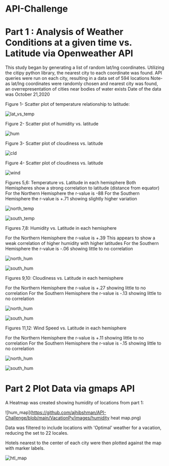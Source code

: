 # API-Challenge
# Part 1 : Analysis of Weather Conditions at a given time vs. Latitude via Openweather API

This study began by generating a list of random lat/lng coordinates.
Utilizing the citipy python library, the nearest city to each coordinate was found.
API queries were run on each city, resulting in a data set of 594 locations
    Note- as lat/lng coordinates were randomly chosen and nearest city was found, an overrepresentation of cities near bodies of water exists
Date of the data was October 21,2020

Figure 1- Scatter plot of temperature relationship to latitude:

![lat_vs_temp](https://github.com/ajhibshman/API-Challenge/blob/main/WeatherPy/images/lat_vs_temp.png)

Figure 2- Scatter plot of humidity vs. latitude

![hum](https://github.com/ajhibshman/API-Challenge/blob/main/WeatherPy/images/lat_vs_hum.png)

Figure 3- Scatter plot of cloudiness vs. latitude

![cld](https://github.com/ajhibshman/API-Challenge/blob/main/WeatherPy/images/lat_vs_cld.png)

Figure 4- Scatter plot of cloudiness vs. latitude

![wind](https://github.com/ajhibshman/API-Challenge/blob/main/WeatherPy/images/lat_vs_wind.png)

Figures 5,6:  Temperature vs. Latitude in each hemisphere
Both Hemispheres show a strong correlation to latitude (distance from equator)
For the Northern Hemisphere the r-value is -88
For the Southern Hemisphere the r-value is +.71 showing slightly higher variation


![north_temp](https://github.com/ajhibshman/API-Challenge/blob/main/WeatherPy/images/north_lat_temp.png)

![south_temp](https://github.com/ajhibshman/API-Challenge/blob/main/WeatherPy/images/south_lat_temp.png)

Figures 7,8:  Humidity vs. Latitude in each hemisphere

For the Northern Hemisphere the r-value is +.39 This appears to show a weak correlation of higher humidity with higher latitudes
For the Southern Hemisphere the r-value is -.06 showing little to no correlation


![north_hum](https://github.com/ajhibshman/API-Challenge/blob/main/WeatherPy/images/north_lat_hum.png)

![south_hum](https://github.com/ajhibshman/API-Challenge/blob/main/WeatherPy/images/south_lat_hum.png)

Figures 9,10:  Cloudiness vs. Latitude in each hemisphere

For the Northern Hemisphere the r-value is +.27 showing little to no correlation
For the Southern Hemisphere the r-value is -.13 showing little to no correlation


![north_hum](https://github.com/ajhibshman/API-Challenge/blob/main/WeatherPy/images/north_lat_cloud.png)

![south_hum](https://github.com/ajhibshman/API-Challenge/blob/main/WeatherPy/images/south_lat_cloud.png)

Figures 11,12:  Wind Speed vs. Latitude in each hemisphere

For the Northern Hemisphere the r-value is +.11 showing little to no correlation
For the Southern Hemisphere the r-value is -.15 showing little to no correlation


![north_hum](https://github.com/ajhibshman/API-Challenge/blob/main/WeatherPy/images/north_lat_wind.png)

![south_hum](https://github.com/ajhibshman/API-Challenge/blob/main/WeatherPy/images/south_lat_wind.png)


# Part 2 Plot Data via gmaps API



A Heatmap was created showing humidity of locations from part 1:

![hum_map](https://github.com/ajhibshman/API-Challenge/blob/main/VacationPy/images/humidity heat map.png)

Data was filtered to include locations with 'Optimal' weather for a vacation, reducing the set to 22 locales.

Hotels nearest to the center of each city were then plotted against the map with marker labels.

![htl_map](https://github.com/ajhibshman/API-Challenge/blob/main/VacationPy/images/Hotels.png)


<html><head>


<!-- Load require.js. Delete this if your page already loads require.js -->
<script src="https://cdnjs.cloudflare.com/ajax/libs/require.js/2.3.4/require.min.js" integrity="sha256-Ae2Vz/4ePdIu6ZyI/5ZGsYnb+m0JlOmKPjt6XZ9JJkA=" crossorigin="anonymous"></script>
<script src="https://unpkg.com/@jupyter-widgets/html-manager@*/dist/embed-amd.js" crossorigin="anonymous"></script>
<script type="application/vnd.jupyter.widget-state+json">
{
    "version_major": 2,
    "version_minor": 0,
    "state": {
        "e6101279334648cdb5f620decca971c5": {
            "model_name": "LayoutModel",
            "model_module": "@jupyter-widgets/base",
            "model_module_version": "1.2.0",
            "state": {
                "height": "100%",
                "width": "100%"
            }
        },
        "e0f5decddfda4711909f85fecd1e795d": {
            "model_name": "PlainmapModel",
            "model_module": "jupyter-gmaps",
            "model_module_version": "0.9.0",
            "state": {
                "configuration": {
                    "api_key": "AIzaSyCvOOTGEGIDg_fLM4qaW9lChH6gfO24cFU"
                },
                "data_bounds": [
                    [
                        -44.9739685792864,
                        -179.99999
                    ],
                    [
                        85,
                        179.99999
                    ]
                ],
                "layers": [
                    "IPY_MODEL_13183696a5744ac98af2ea2e4fed76ee"
                ],
                "layout": "IPY_MODEL_e6101279334648cdb5f620decca971c5",
                "tilt": 45
            }
        },
        "2be0bd7c2f9a4e80a99289f5b4e95bf0": {
            "model_name": "LayoutModel",
            "model_module": "@jupyter-widgets/base",
            "model_module_version": "1.2.0",
            "state": {}
        },
        "d085143559f34b2189df16478d084a69": {
            "model_name": "ToolbarModel",
            "model_module": "jupyter-gmaps",
            "model_module_version": "0.9.0",
            "state": {
                "layout": "IPY_MODEL_2be0bd7c2f9a4e80a99289f5b4e95bf0"
            }
        },
        "07c821cf324d4c9286e13b16efaa41d5": {
            "model_name": "LayoutModel",
            "model_module": "@jupyter-widgets/base",
            "model_module_version": "1.2.0",
            "state": {}
        },
        "2056556e191b4d8ba35d6dc1919910d5": {
            "model_name": "ErrorsBoxModel",
            "model_module": "jupyter-gmaps",
            "model_module_version": "0.9.0",
            "state": {
                "layout": "IPY_MODEL_07c821cf324d4c9286e13b16efaa41d5"
            }
        },
        "19c373f377a34c689cc210b84410ba39": {
            "model_name": "LayoutModel",
            "model_module": "@jupyter-widgets/base",
            "model_module_version": "1.2.0",
            "state": {
                "border": "1px solid black",
                "height": "500px",
                "margin": "0 auto 0 auto",
                "padding": "1px",
                "width": "100%"
            }
        },
        "4d25a5a25bcb4de7a32c377b989219a4": {
            "model_name": "FigureModel",
            "model_module": "jupyter-gmaps",
            "model_module_version": "0.9.0",
            "state": {
                "_errors_box": "IPY_MODEL_2056556e191b4d8ba35d6dc1919910d5",
                "_map": "IPY_MODEL_e0f5decddfda4711909f85fecd1e795d",
                "_toolbar": "IPY_MODEL_d085143559f34b2189df16478d084a69",
                "layout": "IPY_MODEL_19c373f377a34c689cc210b84410ba39"
            }
        },
        "13183696a5744ac98af2ea2e4fed76ee": {
            "model_name": "WeightedHeatmapLayerModel",
            "model_module": "jupyter-gmaps",
            "model_module_version": "0.9.0",
            "state": {
                "data_bounds": [
                    [
                        -44.9739685792864,
                        -179.99999
                    ],
                    [
                        85,
                        179.99999
                    ]
                ],
                "dissipating": false,
                "gradient": null,
                "locations": [
                    [
                        59.38,
                        143.3
                    ],
                    [
                        47.37,
                        -68.33
                    ],
                    [
                        39.4,
                        -3.12
                    ],
                    [
                        -54.8,
                        -68.3
                    ],
                    [
                        69.49,
                        88.4
                    ],
                    [
                        50.83,
                        -118.99
                    ],
                    [
                        45.61,
                        34.32
                    ],
                    [
                        -53.15,
                        -70.92
                    ],
                    [
                        1.3,
                        124.91
                    ],
                    [
                        -21.21,
                        -159.78
                    ],
                    [
                        69.41,
                        86.18
                    ],
                    [
                        59.7,
                        30.79
                    ],
                    [
                        55.74,
                        -97.86
                    ],
                    [
                        -25.24,
                        130.99
                    ],
                    [
                        -33.65,
                        115.33
                    ],
                    [
                        7.53,
                        -12.51
                    ],
                    [
                        50.9,
                        8.72
                    ],
                    [
                        -22.97,
                        -42.03
                    ],
                    [
                        28.02,
                        -97.52
                    ],
                    [
                        -33.7,
                        -53.46
                    ],
                    [
                        -21.2,
                        -175.2
                    ],
                    [
                        -35.53,
                        144.97
                    ],
                    [
                        21.46,
                        -71.14
                    ],
                    [
                        47.67,
                        -52.73
                    ],
                    [
                        60.92,
                        -46.05
                    ],
                    [
                        28.96,
                        -13.64
                    ],
                    [
                        68.75,
                        161.3
                    ],
                    [
                        70.63,
                        147.92
                    ],
                    [
                        77.48,
                        -69.36
                    ],
                    [
                        43.15,
                        -93.2
                    ],
                    [
                        -38,
                        -57.56
                    ],
                    [
                        20.52,
                        -13.05
                    ],
                    [
                        -2.89,
                        -40.12
                    ],
                    [
                        55.62,
                        38.12
                    ],
                    [
                        3.07,
                        172.79
                    ],
                    [
                        64.75,
                        177.48
                    ],
                    [
                        71.97,
                        102.5
                    ],
                    [
                        -33.92,
                        25.57
                    ],
                    [
                        -9.8,
                        -139.03
                    ],
                    [
                        42.6,
                        -73.97
                    ],
                    [
                        66.15,
                        -65.71
                    ],
                    [
                        -21.37,
                        55.62
                    ],
                    [
                        7.42,
                        81.82
                    ],
                    [
                        -46.28,
                        169.85
                    ],
                    [
                        69.7,
                        170.31
                    ],
                    [
                        51.5,
                        156.52
                    ],
                    [
                        71.69,
                        128.87
                    ],
                    [
                        -8.61,
                        120.47
                    ],
                    [
                        -42.88,
                        147.33
                    ],
                    [
                        -33.01,
                        17.94
                    ],
                    [
                        22.29,
                        114.16
                    ],
                    [
                        -16.48,
                        -151.75
                    ],
                    [
                        73.51,
                        80.55
                    ],
                    [
                        -20.34,
                        57.76
                    ],
                    [
                        69.45,
                        -133.04
                    ],
                    [
                        28.37,
                        129.48
                    ],
                    [
                        -46.19,
                        168.86
                    ],
                    [
                        -6.22,
                        -57.75
                    ],
                    [
                        32.77,
                        22.64
                    ],
                    [
                        37.39,
                        46.24
                    ],
                    [
                        19.73,
                        -155.09
                    ],
                    [
                        57.8,
                        158.67
                    ],
                    [
                        12.48,
                        -16.55
                    ],
                    [
                        21.65,
                        -101.5
                    ],
                    [
                        12.35,
                        29.25
                    ],
                    [
                        68.71,
                        -52.87
                    ],
                    [
                        22.08,
                        -159.32
                    ],
                    [
                        -26.58,
                        18.13
                    ],
                    [
                        -21.36,
                        55.77
                    ],
                    [
                        49.23,
                        -100.06
                    ],
                    [
                        -3.9,
                        -42.23
                    ],
                    [
                        -0.74,
                        -90.35
                    ],
                    [
                        71.29,
                        -156.79
                    ],
                    [
                        54.1,
                        123.57
                    ],
                    [
                        68.05,
                        39.51
                    ],
                    [
                        17.96,
                        -102.2
                    ],
                    [
                        53.75,
                        127.27
                    ],
                    [
                        -33.87,
                        121.9
                    ],
                    [
                        -13.85,
                        136.42
                    ],
                    [
                        -33.93,
                        18.42
                    ],
                    [
                        -34.53,
                        20.04
                    ],
                    [
                        -20.01,
                        57.66
                    ],
                    [
                        17.02,
                        54.09
                    ],
                    [
                        -24.79,
                        -50.01
                    ],
                    [
                        -0.6,
                        73.08
                    ],
                    [
                        48.65,
                        -53.11
                    ],
                    [
                        -34.42,
                        19.23
                    ],
                    [
                        -42.78,
                        147.06
                    ],
                    [
                        42.1,
                        -79.24
                    ],
                    [
                        -20.41,
                        57.7
                    ],
                    [
                        20.89,
                        -156.47
                    ],
                    [
                        42.78,
                        -9.06
                    ],
                    [
                        29.8,
                        -109.67
                    ],
                    [
                        67.47,
                        78.7
                    ],
                    [
                        17.42,
                        121.44
                    ],
                    [
                        5.41,
                        100.34
                    ],
                    [
                        -24.87,
                        113.63
                    ],
                    [
                        65.58,
                        -171
                    ],
                    [
                        -6.22,
                        155.63
                    ],
                    [
                        50.33,
                        -4.9
                    ],
                    [
                        -9.67,
                        -35.74
                    ],
                    [
                        -28.77,
                        114.6
                    ],
                    [
                        41.37,
                        -73.41
                    ],
                    [
                        -41.87,
                        -73.82
                    ],
                    [
                        40.28,
                        97.2
                    ],
                    [
                        9.41,
                        45.06
                    ],
                    [
                        42.19,
                        127.48
                    ],
                    [
                        33.19,
                        -82.53
                    ],
                    [
                        37.21,
                        14.64
                    ],
                    [
                        -46.13,
                        167.68
                    ],
                    [
                        36.17,
                        -115.14
                    ],
                    [
                        -23.12,
                        -134.97
                    ],
                    [
                        39.74,
                        98.52
                    ],
                    [
                        42.8,
                        93.45
                    ],
                    [
                        -37.18,
                        139.75
                    ],
                    [
                        62.67,
                        131.17
                    ],
                    [
                        55.93,
                        158.7
                    ],
                    [
                        -37.62,
                        -73.65
                    ],
                    [
                        -2.67,
                        141.3
                    ],
                    [
                        34.8,
                        48.51
                    ],
                    [
                        50.94,
                        29.89
                    ],
                    [
                        18.8,
                        110.4
                    ],
                    [
                        35.22,
                        52.34
                    ],
                    [
                        27.85,
                        -101.12
                    ],
                    [
                        0.57,
                        12.86
                    ],
                    [
                        38.52,
                        -28.7
                    ],
                    [
                        -24.85,
                        152.35
                    ],
                    [
                        70.86,
                        29.09
                    ],
                    [
                        23.45,
                        -110.22
                    ],
                    [
                        0.8,
                        127.4
                    ],
                    [
                        36.62,
                        -121.92
                    ],
                    [
                        39.18,
                        -84.53
                    ],
                    [
                        11,
                        122.67
                    ],
                    [
                        4.93,
                        -52.33
                    ],
                    [
                        -9.43,
                        159.95
                    ],
                    [
                        -34.73,
                        135.87
                    ],
                    [
                        52.27,
                        79.17
                    ],
                    [
                        -45.87,
                        170.5
                    ],
                    [
                        -20.12,
                        16.15
                    ],
                    [
                        28.66,
                        -17.92
                    ],
                    [
                        32.67,
                        -17.1
                    ],
                    [
                        67.67,
                        12.69
                    ],
                    [
                        51.38,
                        1.39
                    ],
                    [
                        52.37,
                        9.73
                    ],
                    [
                        44.37,
                        38.52
                    ],
                    [
                        13.32,
                        12.61
                    ],
                    [
                        42.21,
                        -121.74
                    ],
                    [
                        66.04,
                        -17.34
                    ],
                    [
                        26.41,
                        111.6
                    ],
                    [
                        57.79,
                        -152.41
                    ],
                    [
                        -20.21,
                        57.76
                    ],
                    [
                        -0.72,
                        31.48
                    ],
                    [
                        62.53,
                        155.8
                    ],
                    [
                        60.4,
                        -1.35
                    ],
                    [
                        62.12,
                        39.32
                    ],
                    [
                        14.2,
                        24.67
                    ],
                    [
                        40.97,
                        -117.74
                    ],
                    [
                        37.93,
                        41.94
                    ],
                    [
                        -5.12,
                        -60.38
                    ],
                    [
                        -0.91,
                        122.88
                    ],
                    [
                        28.37,
                        121.36
                    ],
                    [
                        -46.6,
                        168.33
                    ],
                    [
                        63.44,
                        -20.27
                    ],
                    [
                        -45.58,
                        -72.07
                    ],
                    [
                        42.21,
                        -71.69
                    ],
                    [
                        -33.59,
                        26.89
                    ],
                    [
                        47.2,
                        -121.99
                    ],
                    [
                        -3.2,
                        -59.81
                    ],
                    [
                        72.79,
                        -56.15
                    ],
                    [
                        14.4,
                        46.47
                    ],
                    [
                        64.38,
                        -173.3
                    ],
                    [
                        -3.38,
                        -68.87
                    ],
                    [
                        7.77,
                        -72.22
                    ],
                    [
                        65.61,
                        -37.64
                    ],
                    [
                        40.39,
                        36.08
                    ],
                    [
                        31.61,
                        34.76
                    ],
                    [
                        62.85,
                        34.83
                    ],
                    [
                        -3.8,
                        102.27
                    ],
                    [
                        50.36,
                        108.75
                    ],
                    [
                        -19.98,
                        57.61
                    ],
                    [
                        49.98,
                        92.07
                    ],
                    [
                        21.17,
                        -86.85
                    ],
                    [
                        -25.3,
                        152.85
                    ],
                    [
                        53.05,
                        158.65
                    ],
                    [
                        1.74,
                        98.78
                    ],
                    [
                        40.6,
                        -124.16
                    ],
                    [
                        60.47,
                        166.1
                    ],
                    [
                        -10.83,
                        39.6
                    ],
                    [
                        63.18,
                        14.64
                    ],
                    [
                        27.67,
                        -105.17
                    ],
                    [
                        37.1,
                        -113.58
                    ],
                    [
                        -5.2,
                        -35.46
                    ],
                    [
                        66.83,
                        70.83
                    ],
                    [
                        12.66,
                        -1.89
                    ],
                    [
                        18.22,
                        -63.06
                    ],
                    [
                        -33.02,
                        27.91
                    ],
                    [
                        29.04,
                        114.56
                    ],
                    [
                        -9.07,
                        -44.36
                    ],
                    [
                        37.72,
                        -25.43
                    ],
                    [
                        55.8,
                        9.94
                    ],
                    [
                        -32.58,
                        151.78
                    ],
                    [
                        -13.13,
                        39
                    ],
                    [
                        -31.67,
                        18.5
                    ],
                    [
                        22.68,
                        -3.98
                    ],
                    [
                        24.47,
                        54.37
                    ],
                    [
                        34.6,
                        119.16
                    ],
                    [
                        62.1,
                        126.7
                    ],
                    [
                        35.13,
                        140.3
                    ],
                    [
                        -18.06,
                        13.84
                    ],
                    [
                        56.8,
                        59.93
                    ],
                    [
                        21.32,
                        -158.01
                    ],
                    [
                        40.42,
                        -120.65
                    ],
                    [
                        38.73,
                        -27.07
                    ],
                    [
                        -15.31,
                        -42.01
                    ],
                    [
                        52.85,
                        -102.38
                    ],
                    [
                        -29.95,
                        -71.34
                    ],
                    [
                        -23.7,
                        133.88
                    ],
                    [
                        51.71,
                        -8.53
                    ],
                    [
                        59.12,
                        159.97
                    ],
                    [
                        25.53,
                        -103.25
                    ],
                    [
                        22.89,
                        -109.91
                    ],
                    [
                        -8.76,
                        -63.9
                    ],
                    [
                        38.4,
                        33.41
                    ],
                    [
                        63.79,
                        74.52
                    ],
                    [
                        69.38,
                        178.42
                    ],
                    [
                        34.64,
                        -120.46
                    ],
                    [
                        67.47,
                        86.58
                    ],
                    [
                        6.32,
                        8.12
                    ],
                    [
                        20.15,
                        92.9
                    ],
                    [
                        -2.02,
                        147.27
                    ],
                    [
                        60.05,
                        69.9
                    ],
                    [
                        40.8,
                        -124.16
                    ],
                    [
                        58.36,
                        82.83
                    ],
                    [
                        44.76,
                        -85.62
                    ],
                    [
                        12.25,
                        109.18
                    ],
                    [
                        55.1,
                        -105.28
                    ],
                    [
                        -5.32,
                        119.37
                    ],
                    [
                        -2.57,
                        150.8
                    ],
                    [
                        55.28,
                        -114.77
                    ],
                    [
                        1.33,
                        124.84
                    ],
                    [
                        50.68,
                        156.12
                    ],
                    [
                        -8.19,
                        114.97
                    ],
                    [
                        -2.53,
                        112.95
                    ],
                    [
                        -10.17,
                        123.58
                    ],
                    [
                        14.53,
                        20.92
                    ],
                    [
                        -5.25,
                        14.87
                    ],
                    [
                        37.68,
                        -113.06
                    ],
                    [
                        -1.2,
                        -46.02
                    ],
                    [
                        51.59,
                        -3
                    ],
                    [
                        52.72,
                        58.67
                    ],
                    [
                        63.11,
                        7.73
                    ],
                    [
                        54.77,
                        -101.86
                    ],
                    [
                        14.9,
                        -24.5
                    ],
                    [
                        -6.28,
                        143.99
                    ],
                    [
                        25.52,
                        90.22
                    ],
                    [
                        -30.18,
                        -50.21
                    ],
                    [
                        -12.58,
                        13.41
                    ],
                    [
                        46.62,
                        10.7
                    ],
                    [
                        71.04,
                        27.85
                    ],
                    [
                        53.41,
                        -2.98
                    ],
                    [
                        65.97,
                        -18.53
                    ],
                    [
                        -8.47,
                        140.33
                    ],
                    [
                        34.23,
                        -77.94
                    ],
                    [
                        6.12,
                        81.12
                    ],
                    [
                        27.12,
                        114.98
                    ],
                    [
                        14.3,
                        -91.92
                    ],
                    [
                        14,
                        -11
                    ],
                    [
                        40.16,
                        -8.33
                    ],
                    [
                        -11.38,
                        43.28
                    ],
                    [
                        65.42,
                        -52.9
                    ],
                    [
                        -37.83,
                        140.77
                    ],
                    [
                        3,
                        99.82
                    ],
                    [
                        59.24,
                        163.07
                    ],
                    [
                        34.19,
                        -103.33
                    ],
                    [
                        32.66,
                        -114.41
                    ],
                    [
                        -8.93,
                        125.41
                    ],
                    [
                        -8.01,
                        -34.86
                    ],
                    [
                        -19.55,
                        169.27
                    ],
                    [
                        46.49,
                        135.88
                    ],
                    [
                        57.26,
                        103.75
                    ],
                    [
                        -5.09,
                        -81.11
                    ],
                    [
                        34.02,
                        -84.36
                    ],
                    [
                        40.3,
                        35.89
                    ],
                    [
                        -16.81,
                        29.69
                    ],
                    [
                        26.12,
                        127.67
                    ],
                    [
                        10.28,
                        22.79
                    ],
                    [
                        28.42,
                        30.78
                    ],
                    [
                        -15.8,
                        -43.31
                    ],
                    [
                        65.28,
                        -126.83
                    ],
                    [
                        58.84,
                        50.85
                    ],
                    [
                        17.88,
                        -76.41
                    ],
                    [
                        -2.85,
                        32.43
                    ],
                    [
                        18.04,
                        -71.74
                    ],
                    [
                        50.2,
                        -66.38
                    ],
                    [
                        56.55,
                        76.63
                    ],
                    [
                        15,
                        -83.23
                    ],
                    [
                        -9.01,
                        -35.22
                    ],
                    [
                        51.89,
                        26.85
                    ],
                    [
                        -9,
                        32.98
                    ],
                    [
                        7.04,
                        134.26
                    ],
                    [
                        -9.4,
                        33.18
                    ],
                    [
                        22.57,
                        59.53
                    ],
                    [
                        -38.95,
                        -68.06
                    ],
                    [
                        31.6,
                        131.37
                    ],
                    [
                        -45.42,
                        167.72
                    ],
                    [
                        62.23,
                        -6.59
                    ],
                    [
                        -38.37,
                        -60.28
                    ],
                    [
                        21.97,
                        70.8
                    ],
                    [
                        78.22,
                        15.64
                    ],
                    [
                        -17.8,
                        -63.17
                    ],
                    [
                        -14.27,
                        50.17
                    ],
                    [
                        54.17,
                        103.03
                    ],
                    [
                        41.81,
                        126.91
                    ],
                    [
                        36.32,
                        41.88
                    ],
                    [
                        27.72,
                        81.93
                    ],
                    [
                        55.34,
                        -131.65
                    ],
                    [
                        54.56,
                        100.58
                    ],
                    [
                        33.73,
                        135.98
                    ],
                    [
                        9.49,
                        50.81
                    ],
                    [
                        -6.84,
                        -79.93
                    ],
                    [
                        -13.7,
                        -76.22
                    ],
                    [
                        34.45,
                        40.92
                    ],
                    [
                        -10.07,
                        -78.15
                    ],
                    [
                        62.71,
                        56.2
                    ],
                    [
                        40.43,
                        71.72
                    ],
                    [
                        70.37,
                        31.11
                    ],
                    [
                        64.84,
                        -147.72
                    ],
                    [
                        6.84,
                        -72.69
                    ],
                    [
                        -23.4,
                        21.72
                    ],
                    [
                        60.72,
                        -46.03
                    ],
                    [
                        32.65,
                        110.78
                    ],
                    [
                        64.5,
                        -165.41
                    ],
                    [
                        62.55,
                        149.67
                    ],
                    [
                        49.02,
                        131.7
                    ],
                    [
                        62.46,
                        -114.35
                    ],
                    [
                        -9.66,
                        120.26
                    ],
                    [
                        42.34,
                        -3.71
                    ],
                    [
                        -18.92,
                        -54.84
                    ],
                    [
                        -15.72,
                        46.32
                    ],
                    [
                        -2.08,
                        101.38
                    ],
                    [
                        24.47,
                        69.58
                    ],
                    [
                        36.07,
                        50.55
                    ],
                    [
                        63.83,
                        20.26
                    ],
                    [
                        35.3,
                        37.18
                    ],
                    [
                        70.95,
                        27.35
                    ],
                    [
                        60.14,
                        -45.24
                    ],
                    [
                        22.79,
                        100.97
                    ],
                    [
                        -40.81,
                        -63
                    ],
                    [
                        13.83,
                        -88.92
                    ],
                    [
                        -6.88,
                        112.38
                    ],
                    [
                        -34.68,
                        150.87
                    ],
                    [
                        47.97,
                        80.44
                    ],
                    [
                        6.48,
                        79.98
                    ],
                    [
                        40.22,
                        28.4
                    ],
                    [
                        20.45,
                        121.97
                    ],
                    [
                        57.97,
                        -3.98
                    ],
                    [
                        32.07,
                        118.81
                    ],
                    [
                        12.06,
                        -61.75
                    ],
                    [
                        18.74,
                        7.39
                    ],
                    [
                        6.33,
                        101.25
                    ],
                    [
                        -5.36,
                        104.97
                    ],
                    [
                        59.58,
                        151.28
                    ],
                    [
                        68.82,
                        -51.19
                    ],
                    [
                        40.8,
                        -96.67
                    ],
                    [
                        49.78,
                        -74.85
                    ],
                    [
                        50.7,
                        -127.42
                    ],
                    [
                        -0.9,
                        -89.6
                    ],
                    [
                        20.87,
                        -90.4
                    ],
                    [
                        18.39,
                        42.45
                    ],
                    [
                        42.25,
                        -75.83
                    ],
                    [
                        12.41,
                        4.49
                    ],
                    [
                        -38.27,
                        141.97
                    ],
                    [
                        -22.96,
                        14.51
                    ],
                    [
                        50.93,
                        -0.39
                    ],
                    [
                        49.63,
                        142.17
                    ],
                    [
                        46.99,
                        3.16
                    ],
                    [
                        43.51,
                        123.51
                    ],
                    [
                        -5.56,
                        -80.82
                    ],
                    [
                        4.88,
                        -1.76
                    ],
                    [
                        20.7,
                        -105.2
                    ],
                    [
                        4.61,
                        -76.08
                    ],
                    [
                        63.84,
                        -22.43
                    ],
                    [
                        63.29,
                        18.72
                    ],
                    [
                        -8.81,
                        -39.83
                    ],
                    [
                        9.08,
                        3.85
                    ],
                    [
                        40.09,
                        113.29
                    ],
                    [
                        64.25,
                        -15.21
                    ],
                    [
                        63.01,
                        112.47
                    ],
                    [
                        -2.95,
                        25.95
                    ],
                    [
                        28.17,
                        94.77
                    ],
                    [
                        -34.86,
                        -56.05
                    ],
                    [
                        -0.89,
                        119.87
                    ],
                    [
                        35.73,
                        140.83
                    ],
                    [
                        5.52,
                        5.75
                    ],
                    [
                        -6.88,
                        112.21
                    ],
                    [
                        13.35,
                        74.72
                    ],
                    [
                        20.93,
                        -17.03
                    ],
                    [
                        42.03,
                        11.85
                    ],
                    [
                        35.24,
                        129.21
                    ],
                    [
                        64.89,
                        -23.71
                    ],
                    [
                        68.05,
                        166.44
                    ],
                    [
                        42.43,
                        130.64
                    ],
                    [
                        44.35,
                        143.35
                    ],
                    [
                        24.9,
                        -76.2
                    ],
                    [
                        45.41,
                        79.92
                    ],
                    [
                        46.42,
                        3.91
                    ],
                    [
                        47.4,
                        22.27
                    ],
                    [
                        -33.18,
                        138.02
                    ],
                    [
                        60.39,
                        6.19
                    ],
                    [
                        14.32,
                        99.52
                    ],
                    [
                        -15.98,
                        -71.46
                    ],
                    [
                        42.33,
                        -83.33
                    ],
                    [
                        -31.43,
                        152.92
                    ],
                    [
                        -8.14,
                        159.59
                    ],
                    [
                        44.63,
                        20.97
                    ],
                    [
                        -31.93,
                        115.83
                    ],
                    [
                        52.17,
                        109.77
                    ],
                    [
                        27.98,
                        -114.06
                    ],
                    [
                        -43.3,
                        -65.1
                    ],
                    [
                        4.47,
                        97.97
                    ],
                    [
                        1.64,
                        18.07
                    ],
                    [
                        -31.33,
                        27.85
                    ],
                    [
                        -17.34,
                        -39.22
                    ],
                    [
                        29.58,
                        -9.5
                    ],
                    [
                        48.4,
                        -89.32
                    ],
                    [
                        22.17,
                        71.67
                    ],
                    [
                        50.1,
                        -91.92
                    ],
                    [
                        40.79,
                        -73.42
                    ],
                    [
                        -3.98,
                        -38.73
                    ],
                    [
                        -21.22,
                        48.33
                    ],
                    [
                        46.54,
                        138.33
                    ],
                    [
                        -36.12,
                        146.88
                    ],
                    [
                        33.08,
                        -16.33
                    ],
                    [
                        -3.7,
                        128.18
                    ],
                    [
                        43.77,
                        11.43
                    ],
                    [
                        -25.75,
                        -56.43
                    ],
                    [
                        27.72,
                        109.19
                    ],
                    [
                        46.41,
                        -105.84
                    ],
                    [
                        -33.41,
                        -56.5
                    ],
                    [
                        25.38,
                        81.15
                    ],
                    [
                        -17.71,
                        -39.25
                    ],
                    [
                        -22.47,
                        -68.93
                    ],
                    [
                        -7.86,
                        -38.76
                    ],
                    [
                        4.88,
                        38.08
                    ],
                    [
                        32.98,
                        -115.53
                    ],
                    [
                        -34,
                        24.73
                    ],
                    [
                        10.15,
                        -85.45
                    ],
                    [
                        32.3,
                        -9.24
                    ],
                    [
                        58.97,
                        -3.3
                    ],
                    [
                        57.05,
                        -135.33
                    ],
                    [
                        -32.72,
                        152.15
                    ],
                    [
                        43.97,
                        7.78
                    ],
                    [
                        31.63,
                        -8.01
                    ],
                    [
                        39.05,
                        -27.98
                    ],
                    [
                        66.32,
                        -179.17
                    ],
                    [
                        57.63,
                        39.87
                    ],
                    [
                        23.74,
                        111.8
                    ],
                    [
                        -1.57,
                        9.26
                    ],
                    [
                        -21.64,
                        -41.05
                    ],
                    [
                        61.2,
                        62.84
                    ],
                    [
                        -37.88,
                        176.75
                    ],
                    [
                        2.77,
                        27.62
                    ],
                    [
                        -13.88,
                        167.55
                    ],
                    [
                        55.43,
                        -116.49
                    ],
                    [
                        36.62,
                        29.12
                    ],
                    [
                        25.38,
                        97.4
                    ],
                    [
                        48.01,
                        91.64
                    ],
                    [
                        -14.25,
                        129.55
                    ],
                    [
                        37.31,
                        40.74
                    ],
                    [
                        66.77,
                        123.37
                    ],
                    [
                        -10.27,
                        40.18
                    ],
                    [
                        53.45,
                        125.8
                    ],
                    [
                        69.3,
                        139.9
                    ],
                    [
                        15.43,
                        -92.9
                    ],
                    [
                        15.74,
                        -87.18
                    ],
                    [
                        5.79,
                        0.9
                    ],
                    [
                        6.88,
                        73.1
                    ],
                    [
                        8.57,
                        81.23
                    ],
                    [
                        63.9,
                        122.76
                    ],
                    [
                        15.85,
                        -97.07
                    ],
                    [
                        55.2,
                        80.28
                    ],
                    [
                        31.67,
                        38.66
                    ],
                    [
                        71.92,
                        114.08
                    ],
                    [
                        27.92,
                        96.17
                    ],
                    [
                        51.38,
                        58.98
                    ],
                    [
                        12.63,
                        80.17
                    ],
                    [
                        -12.04,
                        -77.03
                    ],
                    [
                        5.48,
                        -53.2
                    ],
                    [
                        -16.78,
                        -151.5
                    ],
                    [
                        42.16,
                        -72.33
                    ],
                    [
                        39.05,
                        -95.77
                    ],
                    [
                        45.12,
                        124.86
                    ],
                    [
                        -4.32,
                        20.58
                    ],
                    [
                        43.74,
                        135.29
                    ],
                    [
                        -17.73,
                        -149.15
                    ],
                    [
                        13.22,
                        -59.52
                    ],
                    [
                        -20.74,
                        116.85
                    ],
                    [
                        -20.33,
                        -40.29
                    ],
                    [
                        63.56,
                        27.19
                    ],
                    [
                        -28.45,
                        21.26
                    ],
                    [
                        51.8,
                        -4.97
                    ],
                    [
                        -23.67,
                        -46.46
                    ],
                    [
                        21.23,
                        -86.73
                    ],
                    [
                        4.12,
                        43.89
                    ],
                    [
                        7.67,
                        36.83
                    ],
                    [
                        39.45,
                        75.98
                    ],
                    [
                        -8.35,
                        113.61
                    ],
                    [
                        38.3,
                        -77.46
                    ],
                    [
                        44.1,
                        -70.21
                    ],
                    [
                        60.38,
                        5.06
                    ],
                    [
                        27.26,
                        33.81
                    ],
                    [
                        9.92,
                        125.67
                    ],
                    [
                        29.97,
                        40.21
                    ],
                    [
                        -28.45,
                        18.73
                    ],
                    [
                        -9.11,
                        124.89
                    ],
                    [
                        43.32,
                        145.57
                    ],
                    [
                        60.12,
                        64.78
                    ],
                    [
                        63.75,
                        -68.51
                    ],
                    [
                        68.22,
                        -135.01
                    ],
                    [
                        58.81,
                        -122.7
                    ],
                    [
                        21.37,
                        -102.85
                    ],
                    [
                        49.76,
                        0.37
                    ],
                    [
                        -32.5,
                        137.77
                    ],
                    [
                        18.65,
                        -74.12
                    ],
                    [
                        -43.25,
                        -65.31
                    ],
                    [
                        20.2,
                        -97.7
                    ],
                    [
                        61.99,
                        -49.67
                    ],
                    [
                        -21.48,
                        -56.14
                    ],
                    [
                        -28.55,
                        16.43
                    ],
                    [
                        16.48,
                        81.83
                    ],
                    [
                        -3.48,
                        23.43
                    ],
                    [
                        -9.17,
                        -60.63
                    ],
                    [
                        11.67,
                        92.75
                    ],
                    [
                        51.18,
                        43.71
                    ],
                    [
                        51.32,
                        -113.6
                    ],
                    [
                        69.22,
                        -51.1
                    ],
                    [
                        -32.03,
                        -52.1
                    ],
                    [
                        -9.88,
                        -56.09
                    ],
                    [
                        41.25,
                        31.83
                    ],
                    [
                        -7.95,
                        110.28
                    ],
                    [
                        9.97,
                        98.63
                    ],
                    [
                        60.31,
                        22.3
                    ],
                    [
                        -29.68,
                        -53.81
                    ],
                    [
                        20.5,
                        -10.07
                    ],
                    [
                        -2.92,
                        -39.92
                    ],
                    [
                        63.92,
                        127.47
                    ],
                    [
                        56.21,
                        15.28
                    ],
                    [
                        16.86,
                        -99.89
                    ],
                    [
                        -6.34,
                        106.1
                    ],
                    [
                        -17.88,
                        15.07
                    ],
                    [
                        31.77,
                        -93.13
                    ],
                    [
                        47.84,
                        -83.4
                    ],
                    [
                        49.14,
                        56.49
                    ],
                    [
                        -16.23,
                        39.91
                    ],
                    [
                        -20.58,
                        48.53
                    ],
                    [
                        45.32,
                        37.1
                    ],
                    [
                        58.34,
                        44.76
                    ],
                    [
                        -25.03,
                        46.38
                    ],
                    [
                        26.18,
                        127.76
                    ],
                    [
                        25.44,
                        75.64
                    ],
                    [
                        7.62,
                        -71.49
                    ],
                    [
                        62.58,
                        6.13
                    ],
                    [
                        30.33,
                        10.85
                    ],
                    [
                        -3.77,
                        -49.67
                    ],
                    [
                        -22.29,
                        -46.61
                    ],
                    [
                        7.98,
                        49.82
                    ],
                    [
                        29.6,
                        -90.72
                    ],
                    [
                        25.7,
                        100.18
                    ],
                    [
                        45.32,
                        55.2
                    ],
                    [
                        -4.76,
                        11.86
                    ],
                    [
                        -25.17,
                        45.05
                    ],
                    [
                        64.86,
                        -147.8
                    ],
                    [
                        60.55,
                        -151.26
                    ],
                    [
                        64.54,
                        40.54
                    ],
                    [
                        36.37,
                        30.29
                    ],
                    [
                        43.12,
                        6.12
                    ],
                    [
                        56.56,
                        84.08
                    ],
                    [
                        46.1,
                        23.42
                    ],
                    [
                        37.73,
                        -25.67
                    ],
                    [
                        8.53,
                        34.8
                    ],
                    [
                        -26.65,
                        15.16
                    ],
                    [
                        47.36,
                        36.65
                    ],
                    [
                        65.37,
                        58.04
                    ],
                    [
                        46.96,
                        18.39
                    ],
                    [
                        -7.02,
                        113.87
                    ],
                    [
                        -12.23,
                        136.77
                    ],
                    [
                        -17.88,
                        36.89
                    ],
                    [
                        43.4,
                        24.43
                    ],
                    [
                        22.69,
                        58.53
                    ],
                    [
                        -28.78,
                        32.04
                    ],
                    [
                        52.54,
                        62.49
                    ],
                    [
                        -3.37,
                        135.48
                    ],
                    [
                        -2.88,
                        108.27
                    ],
                    [
                        51.09,
                        54.08
                    ]
                ],
                "max_intensity": 100,
                "opacity": 0.6,
                "point_radius": 4,
                "weights": [
                    96,
                    93,
                    76,
                    43,
                    85,
                    84,
                    65,
                    45,
                    88,
                    78,
                    85,
                    86,
                    68,
                    36,
                    68,
                    87,
                    84,
                    74,
                    66,
                    65,
                    78,
                    88,
                    83,
                    71,
                    91,
                    64,
                    97,
                    94,
                    81,
                    52,
                    62,
                    28,
                    63,
                    93,
                    71,
                    86,
                    92,
                    82,
                    70,
                    71,
                    86,
                    73,
                    76,
                    75,
                    99,
                    74,
                    93,
                    100,
                    93,
                    71,
                    65,
                    80,
                    96,
                    73,
                    85,
                    83,
                    81,
                    35,
                    68,
                    44,
                    56,
                    96,
                    74,
                    30,
                    43,
                    96,
                    83,
                    16,
                    73,
                    86,
                    15,
                    69,
                    98,
                    86,
                    97,
                    70,
                    96,
                    100,
                    88,
                    77,
                    87,
                    72,
                    83,
                    50,
                    76,
                    65,
                    89,
                    93,
                    93,
                    73,
                    65,
                    90,
                    16,
                    97,
                    88,
                    88,
                    68,
                    85,
                    80,
                    93,
                    62,
                    87,
                    82,
                    50,
                    60,
                    32,
                    91,
                    61,
                    68,
                    81,
                    12,
                    66,
                    54,
                    42,
                    82,
                    97,
                    92,
                    68,
                    81,
                    24,
                    76,
                    82,
                    51,
                    47,
                    85,
                    59,
                    88,
                    92,
                    71,
                    79,
                    68,
                    73,
                    91,
                    62,
                    100,
                    79,
                    44,
                    75,
                    37,
                    69,
                    59,
                    69,
                    87,
                    59,
                    65,
                    12,
                    58,
                    81,
                    80,
                    64,
                    73,
                    94,
                    89,
                    93,
                    98,
                    15,
                    36,
                    45,
                    59,
                    72,
                    81,
                    81,
                    86,
                    42,
                    68,
                    85,
                    78,
                    74,
                    95,
                    26,
                    93,
                    46,
                    34,
                    86,
                    71,
                    87,
                    96,
                    84,
                    86,
                    72,
                    93,
                    70,
                    88,
                    44,
                    87,
                    87,
                    98,
                    81,
                    100,
                    23,
                    17,
                    94,
                    97,
                    52,
                    62,
                    77,
                    80,
                    16,
                    72,
                    100,
                    93,
                    58,
                    29,
                    13,
                    69,
                    41,
                    96,
                    72,
                    44,
                    96,
                    83,
                    36,
                    67,
                    38,
                    76,
                    67,
                    34,
                    81,
                    94,
                    32,
                    55,
                    59,
                    54,
                    98,
                    89,
                    93,
                    97,
                    79,
                    89,
                    76,
                    99,
                    93,
                    91,
                    66,
                    69,
                    63,
                    94,
                    76,
                    73,
                    88,
                    72,
                    88,
                    95,
                    81,
                    12,
                    88,
                    9,
                    63,
                    98,
                    90,
                    86,
                    74,
                    62,
                    97,
                    93,
                    88,
                    71,
                    81,
                    80,
                    76,
                    80,
                    87,
                    61,
                    100,
                    91,
                    66,
                    36,
                    83,
                    78,
                    96,
                    93,
                    88,
                    92,
                    56,
                    28,
                    86,
                    69,
                    94,
                    95,
                    99,
                    69,
                    61,
                    71,
                    41,
                    94,
                    43,
                    31,
                    34,
                    79,
                    96,
                    79,
                    83,
                    74,
                    74,
                    69,
                    81,
                    76,
                    76,
                    58,
                    88,
                    66,
                    64,
                    23,
                    77,
                    84,
                    86,
                    39,
                    71,
                    78,
                    41,
                    79,
                    95,
                    81,
                    26,
                    62,
                    75,
                    94,
                    88,
                    68,
                    60,
                    60,
                    26,
                    65,
                    95,
                    46,
                    92,
                    92,
                    65,
                    15,
                    88,
                    61,
                    93,
                    83,
                    94,
                    79,
                    76,
                    93,
                    44,
                    69,
                    93,
                    45,
                    66,
                    100,
                    82,
                    80,
                    88,
                    82,
                    33,
                    69,
                    78,
                    87,
                    43,
                    84,
                    77,
                    85,
                    96,
                    93,
                    70,
                    10,
                    89,
                    88,
                    85,
                    92,
                    66,
                    99,
                    70,
                    78,
                    80,
                    17,
                    64,
                    25,
                    91,
                    77,
                    93,
                    93,
                    72,
                    70,
                    52,
                    90,
                    62,
                    57,
                    80,
                    100,
                    16,
                    57,
                    61,
                    92,
                    97,
                    73,
                    86,
                    59,
                    82,
                    87,
                    91,
                    80,
                    88,
                    78,
                    93,
                    87,
                    92,
                    96,
                    74,
                    68,
                    76,
                    34,
                    55,
                    76,
                    87,
                    95,
                    87,
                    8,
                    62,
                    93,
                    75,
                    62,
                    67,
                    96,
                    58,
                    34,
                    92,
                    91,
                    86,
                    70,
                    70,
                    93,
                    59,
                    83,
                    77,
                    66,
                    80,
                    83,
                    93,
                    63,
                    15,
                    76,
                    42,
                    77,
                    84,
                    52,
                    29,
                    71,
                    9,
                    19,
                    84,
                    28,
                    71,
                    74,
                    86,
                    93,
                    55,
                    93,
                    87,
                    77,
                    68,
                    100,
                    86,
                    80,
                    85,
                    61,
                    96,
                    95,
                    97,
                    100,
                    86,
                    82,
                    96,
                    86,
                    76,
                    37,
                    97,
                    83,
                    89,
                    97,
                    63,
                    66,
                    83,
                    78,
                    78,
                    97,
                    70,
                    62,
                    33,
                    94,
                    66,
                    64,
                    94,
                    64,
                    64,
                    77,
                    68,
                    81,
                    76,
                    93,
                    87,
                    66,
                    70,
                    62,
                    74,
                    95,
                    13,
                    100,
                    73,
                    70,
                    63,
                    80,
                    31,
                    88,
                    74,
                    93,
                    93,
                    65,
                    76,
                    13,
                    14,
                    79,
                    71,
                    98,
                    94,
                    92,
                    67,
                    25,
                    82,
                    87,
                    70,
                    34,
                    66,
                    83,
                    37,
                    46,
                    92,
                    84,
                    37,
                    83,
                    69,
                    88,
                    93,
                    94,
                    37,
                    79,
                    82,
                    78,
                    100,
                    61,
                    15,
                    65,
                    97,
                    100,
                    83,
                    88,
                    16,
                    62,
                    96,
                    71,
                    82,
                    78,
                    75,
                    95,
                    88,
                    100,
                    27,
                    67,
                    75,
                    37,
                    42,
                    72,
                    72,
                    58,
                    90,
                    65,
                    83,
                    73,
                    92,
                    92,
                    100,
                    62,
                    77,
                    66,
                    87,
                    72,
                    100,
                    47,
                    66,
                    97,
                    65,
                    75,
                    88,
                    83,
                    62,
                    37,
                    77,
                    70,
                    89,
                    83,
                    81
                ]
            }
        }
    }
}
</script>
</head>
<body>

<script type="application/vnd.jupyter.widget-view+json">
{
    "version_major": 2,
    "version_minor": 0,
    "model_id": "4d25a5a25bcb4de7a32c377b989219a4"
}
</script>

</body>
</html>



